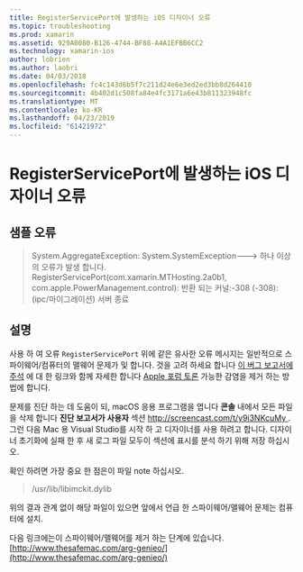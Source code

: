 ```yaml
---
title: RegisterServicePort에 발생하는 iOS 디자이너 오류
ms.topic: troubleshooting
ms.prod: xamarin
ms.assetid: 929A0080-B126-4744-BF88-A4A1EFBB6CC2
ms.technology: xamarin-ios
author: lobrien
ms.author: laobri
ms.date: 04/03/2018
ms.openlocfilehash: fc4c143d6b5f7c211d24e6e3ed2ed3bb8d264410
ms.sourcegitcommit: 4b402d1c508fa84e4fc3171a6e43b811323948fc
ms.translationtype: MT
ms.contentlocale: ko-KR
ms.lasthandoff: 04/23/2019
ms.locfileid: "61421972"
---
```

# <a name="ios-designer-error-with-registerserviceport"></a>RegisterServicePort에 발생하는 iOS 디자이너 오류

## <a name="sample-error"></a>샘플 오류
> System.AggregateException: System.SystemException---> 하나 이상의 오류가 발생 합니다. RegisterServicePort(com.xamarin.MTHosting.2a0b1, com.apple.PowerManagement.control): 반환 되는 커널:-308 (-308): (ipc/마이그레이션) 서버 종료

## <a name="explanation"></a>설명
사용 하 여 오류 `RegisterServicePort` 위에 같은 유사한 오류 메시지는 일반적으로 스파이웨어/컴퓨터의 맬웨어 문제가 및 합니다. 것을 고려 하세요 합니다 [이 버그 보고서에 주석](https://bugzilla.xamarin.com/show_bug.cgi?id=21907#c4) 에 대 한 링크와 함께 자세한 합니다 [Apple 포럼 토론](https://discussions.apple.com/thread/5596008) 가능한 감염을 제거 하는 방법에 합니다. 

문제를 진단 하는 데 도움이 되, macOS 응용 프로그램을 엽니다 **콘솔** 내에서 모든 파일을 삭제 합니다 **진단 보고서가 사용자** 섹션 [ http://screencast.com/t/y9i3NKcuMy ](http://screencast.com/t/y9i3NKcuMy). 그런 다음 Mac 용 Visual Studio를 시작 하 고 디자이너를 사용 하려고 합니다. 디자이너 초기화에 실패 한 후 새 로그 파일 모두이 섹션에 표시를 분석 하기 위해 저장 하십시오.  

확인 하려면 가장 중요 한 점은이 파일 note 하십시오. 
> /usr/lib/libimckit.dylib

위의 결과 관계 없이 해당 파일이 있으면 앞에서 언급 한 스파이웨어/맬웨어 문제는 컴퓨터에 설치.  

다음 링크에는이 스파이웨어/맬웨어를 제거 하는 단계에 있습니다. [http://www.thesafemac.com/arg-genieo/](http://www.thesafemac.com/arg-genieo/)  


